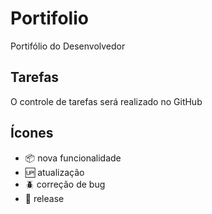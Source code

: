 # Portifolio
Portifólio do Desenvolvedor

## Tarefas

O controle de tarefas será realizado no GitHub

## Ícones

- :package: nova funcionalidade
- :up: atualização
- :beetle: correção de bug
- :checkered_flag: release